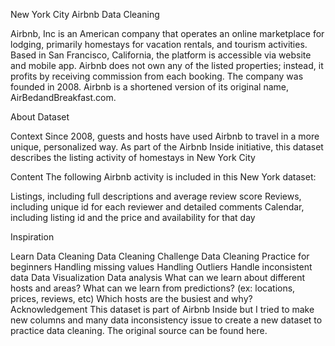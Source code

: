 New York City Airbnb Data Cleaning

Airbnb, Inc is an American company that operates an online marketplace for lodging, primarily homestays for vacation rentals, and tourism activities. Based in San Francisco, California, the platform is accessible via website and mobile app. Airbnb does not own any of the listed properties; instead, it profits by receiving commission from each booking. The company was founded in 2008. Airbnb is a shortened version of its original name, AirBedandBreakfast.com.


About Dataset

Context
Since 2008, guests and hosts have used Airbnb to travel in a more unique, personalized way. As part of the Airbnb Inside initiative, this dataset describes the listing activity of homestays in New York City

Content
The following Airbnb activity is included in this New York dataset:

Listings, including full descriptions and average review score
Reviews, including unique id for each reviewer and detailed comments
Calendar, including listing id and the price and availability for that day

Inspiration

Learn Data Cleaning
Data Cleaning Challenge
Data Cleaning Practice for beginners
Handling missing values
Handling Outliers
Handle inconsistent data
Data Visualization
Data analysis
What can we learn about different hosts and areas?
What can we learn from predictions? (ex: locations, prices, reviews, etc)
Which hosts are the busiest and why?
Acknowledgement
This dataset is part of Airbnb Inside but I tried to make new columns and many data inconsistency issue to create a new dataset to practice data cleaning.
The original source can be found here.
